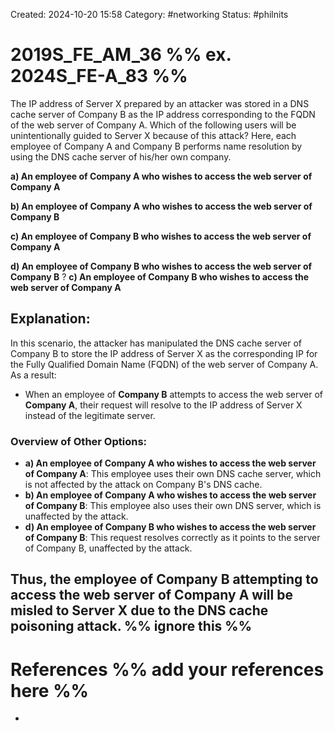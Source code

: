 Created: 2024-10-20 15:58
Category: #networking 
Status: #philnits



# 2019S_FE_AM_36 %% ex. 2024S_FE-A_83 %%

The IP address of Server X prepared by an attacker was stored in a DNS cache server of Company B as the IP address corresponding to the FQDN of the web server of Company A. Which of the following users will be unintentionally guided to Server X because of this attack? Here, each employee of Company A and Company B performs name resolution by using the DNS cache server of his/her own company. 

**a) An employee of Company A who wishes to access the web server of Company A**

**b) An employee of Company A who wishes to access the web server of Company B** 

**c) An employee of Company B who wishes to access the web server of Company A** 

**d) An employee of Company B who wishes to access the web server of Company B**
?
**c) An employee of Company B who wishes to access the web server of Company A** 
## **Explanation:**

In this scenario, the attacker has manipulated the DNS cache server of Company B to store the IP address of Server X as the corresponding IP for the Fully Qualified Domain Name (FQDN) of the web server of Company A. As a result:

- When an employee of **Company B** attempts to access the web server of **Company A**, their request will resolve to the IP address of Server X instead of the legitimate server.

### Overview of Other Options:

- **a) An employee of Company A who wishes to access the web server of Company A**: This employee uses their own DNS cache server, which is not affected by the attack on Company B's DNS cache.
- **b) An employee of Company A who wishes to access the web server of Company B**: This employee also uses their own DNS server, which is unaffected by the attack.
- **d) An employee of Company B who wishes to access the web server of Company B**: This request resolves correctly as it points to the server of Company B, unaffected by the attack.

Thus, the employee of Company B attempting to access the web server of Company A will be misled to Server X due to the DNS cache poisoning attack.
%% ignore this %%
---









# References %% add your references here %%
- 
